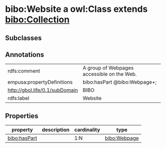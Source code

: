 # bibo:Website a owl:Class extends [bibo:Collection](/ontology/bibo/Collection)

## Subclasses

## Annotations

|||
|-----|-----|
|rdfs:comment|A group of Webpages accessible on the Web.|
|empusa:propertyDefinitions|bibo:hasPart @bibo:Webpage+;|
|<http://gbol.life/0.1/subDomain>|BIBO|
|rdfs:label|Website|

## Properties

|property|description|cardinality|type|
|-----|-----|-----|-----|
|[bibo:hasPart](/ontology/bibo/hasPart)||1:N|[bibo:Webpage](/ontology/bibo/Webpage)|
